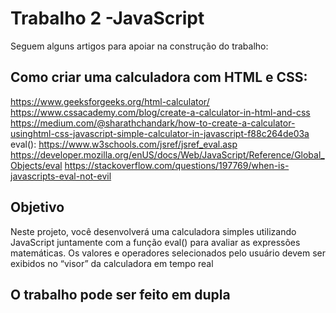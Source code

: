 # Trabalho 2 -JavaScript

Seguem alguns artigos para apoiar na construção do trabalho:

## Como criar uma calculadora com HTML e CSS:

https://www.geeksforgeeks.org/html-calculator/
https://www.cssacademy.com/blog/create-a-calculator-in-html-and-css
https://medium.com/@sharathchandark/how-to-create-a-calculator-usinghtml-css-javascript-simple-calculator-in-javascript-f88c264de03a
eval():
https://www.w3schools.com/jsref/jsref_eval.asp
https://developer.mozilla.org/enUS/docs/Web/JavaScript/Reference/Global_Objects/eval
https://stackoverflow.com/questions/197769/when-is-javascripts-eval-not-evil

## Objetivo

Neste projeto, você desenvolverá uma calculadora simples utilizando JavaScript
juntamente com a função eval() para avaliar as expressões matemáticas. Os valores e
operadores selecionados pelo usuário devem ser exibidos no “visor” da calculadora em
tempo real

## O trabalho pode ser feito em dupla

